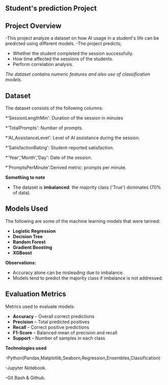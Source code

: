 ## Student's prediction  Project


## **Project Overview**
 
-This project analyze a dataset on how AI usage in a student's life can be predicted using different models.
-The project predicts;

- Whether the student completed the session successfully.
- How time affected the sessions of the students.
- Perform correlation analysis.

*The dataset contains numeric features and also use of classification models.*


## **Dataset**

The dataset consists of the following columns:
 
 *'SessionLengthMin': Duration of the session in minutes 
 
 *'TotalPrompts': Number of prompts.
 
 *'AI_AssistanceLevel': Level of AI assistance during the session.
 
 *'SatisfactionRating': Student-reported satisfaction.
 
 *'Year','Month','Day': Date of the session. 
 
 *'PromptsPerMinute':Derived metric: prompts per minute.
 

**Something to note**

- The dataset is **imbalanced**: the majority class ('True') dominates (70% of data). 

## **Models Used**

The following are some of the  machine learning models  that were tarined:

- **Logistic Regression**  
- **Decision Tree**  
- **Random Forest**  
- **Gradient Boosting**  
- **XGBoost**  

**Observations:**

- Accuracy alone can be misleading due to imbalance.  
- Models tend to predict the majority class if imbalance is not addressed.

## **Evaluation Metrics**

Metrics used to evaluate models:

- **Accuracy** – Overall correct predictions  
- **Precision** – Total predicted positives
- **Recall** – Correct positive predictions
- **F1-Score** – Balanced mean of precision and recall  
- **Support** – Number of samples in each class

**Technologies used**

-Python(Pandas,Matplotlib,Seaborn,Regression,Ensembles,Classification)

-Jupyter Notebook.

-Git Bash & Github.

